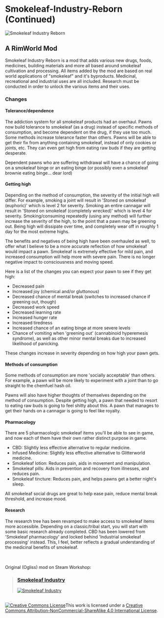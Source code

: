 # Smokeleaf-Industry-Reborn (Continued)

![Smokeleaf Industry Reborn](./About/Preview.png)

## A RimWorld Mod

Smokeleaf Industry Reborn is a mod that adds various new drugs, foods, medicines, building materials and more all based around smokeleaf cultivation and processing.  All items added by the mod are based on real world applications of "smokeleaf" and it's byproducts.  Medicinal, recreational and industrial uses are all included.  Research must be conducted in order to unlock the various items and their uses.

### Changes

#### Tolerance/dependence

The addiction system for all smokeleaf products had an overhaul. Pawns now build tolerance to smokeleaf (as a drug) instead of specific methods of consumption, and become dependent on the drug, if they use too much. Some methods increase tolerance faster than others.  Pawns will be able to get their fix from anything containing smokeleaf, instead of only cookies or joints, etc.  They can even get high from eating raw buds if they are getting desperate.

Dependent pawns who are suffering withdrawal will have a chance of going on a smokeleaf binge or an eating binge (or possibly even a smokeleaf brownie eating binge... dear lord)

#### Getting high

Depending on the method of consumption, the severity of the initial high will differ.  For example, smoking a joint will result in 'Stoned on smokeleaf (euphoric)' which is level 2 for severity.  Smoking an entire cannagar will result in 'Stoned on smokeleaf (completely wrecked)' which is level 4 for severity. Smoking/consuming repeatedly (using any method) will further increase the severity of the high, to the point that a pawn may be greening out.  Being high will dissipate over time, and completely wear off in roughly 1 day for the most extreme highs.

The benefits and negatives of being high have been overhauled as well, to offer what I believe to be a more accurate reflection of how smokeleaf would impact a pawn.  Smokeleaf is extremely effective for mild pain, and increased consumption will help more with severe pain.  There is no longer negative impact to consciousness and moving speed.

Here is a list of the changes you can expect your pawn to see if they get high:

- Decreased pain
- Increased joy (chemical and/or gluttonous)
- Decreased chance of mental break (switches to increased chance if greening out, though)
- Decreased work speed
- Decreased learning rate
- Increased hunger rate
- Increased tiredness
- Increased chance of an eating binge at more severe levels
- Chance of vomiting when 'greening out' (cannabinoid hyperemesis syndrome), as well as other minor mental breaks due to increased likelihood of panicking.

These changes increase in severity depending on how high your pawn gets.

#### Methods of consumption

Some methods of consumption are more 'socially acceptable' than others.  For example, a pawn will be more likely to experiment with a joint than to go straight to the chemfuel hash oil.

Pawns will also have higher thoughts of themselves depending on the method of consumption.  Despite getting high, a pawn that needed to resort to eating raw buds is going to feel shitty about this.  A pawn that manages to get their hands on a cannagar is going to feel like royalty.

#### Pharmacology

There are 5 pharmacologic smokeleaf items you'll be able to see in game, and now each of them have their own rather distinct purpose in game.

- CBD: Slightly less effective alternative to regular medicine.
- Infused Medicine: Slightly less effective alternative to Glitterworld medicine.
- Smokeleaf lotion: Reduces pain, aids in movement and manipulation.
- Smokeleaf pills: Aids in prevention and recovery from illnesses, and reduces pain.
- Smokeleaf tincture: Reduces pain, and helps pawns get a better night's sleep.

All smokeleaf social drugs are great to help ease pain, reduce mental break threshold, and increase mood.

#### Research

The research tree has been revamped to make access to smokeleaf items more accessible.  Depending on a classic/tribal start, you will start with some basic research already completed.  CBD has been lowered from 'Smokeleaf pharmacology' and locked behind 'Industrial smokeleaf processing' instead. This, I feel, better reflects a gradual understanding of the medicinal benefits of smokeleaf.


\
\
Original (Ogliss) mod on Steam Workshop:

>### [**Smokeleaf Industry**](https://steamcommunity.com/sharedfiles/filedetails/?id=2018570327)
>
>[![Smokeleaf Industry](./original.png)](https://steamcommunity.com/sharedfiles/filedetails/?id=2018570327)

\
<a rel="license" href="http://creativecommons.org/licenses/by-nc-sa/4.0/"><img alt="Creative Commons License" style="border-width:0" src="https://i.creativecommons.org/l/by-nc-sa/4.0/88x31.png" /></a>This work is licensed under a <a rel="license" href="http://creativecommons.org/licenses/by-nc-sa/4.0/">Creative Commons Attribution-NonCommercial-ShareAlike 4.0 International License</a>.
